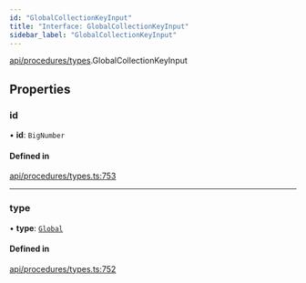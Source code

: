 ```yaml
---
id: "GlobalCollectionKeyInput"
title: "Interface: GlobalCollectionKeyInput"
sidebar_label: "GlobalCollectionKeyInput"
---
```


[api/procedures/types](../../../../../modules/API/Procedures/Types/Types.md).GlobalCollectionKeyInput

## Properties

### id

• **id**: `BigNumber`

#### Defined in

[api/procedures/types.ts:753](https://github.com/PolymeshAssociation/polymesh-sdk/blob/995f17653/src/api/procedures/types.ts#L753)

___

### type

• **type**: [`Global`](../../../../../enums/API/Entities/MetadataEntry/Types/MetadataType/MetadataType.md#global)

#### Defined in

[api/procedures/types.ts:752](https://github.com/PolymeshAssociation/polymesh-sdk/blob/995f17653/src/api/procedures/types.ts#L752)
